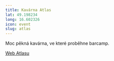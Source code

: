 ```yaml
---
title: Kavárna Atlas 
lat: 49.198234
long: 16.602326
icon: event
slug: atlas 
---
```

Moc pěkná kavárna, ve které proběhne barcamp. 

[Web Atlasu](http://www.cafeatlas.cz)
